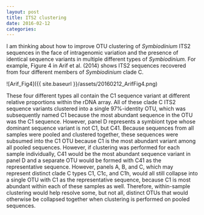 ```yaml
---
layout: post
title: ITS2 clustering
date: 2016-02-12
categories:
---
```


I am thinking about how to improve OTU clustering of *Symbiodinium* ITS2 sequences in the face of intragenomic variation and the presence of identical sequence variants in multiple different types of *Symbiodinium.* For example, Figure 4 in Arif et al. (2014) shows ITS2 sequences recovered from four different members of *Symbiodinium* clade C.

![Arif_Fig4]({{ site.baseurl }}/assets/20160212_ArifFig4.png)

These four different types all contain the C1 sequence variant at different relative proportions within the rDNA array. All of these clade C ITS2 sequence variants clustered into a single 97%-identity OTU, which was subsequently named C1 because the most abundant sequence in the OTU was the C1 sequence. However, panel D represents a symbiont type whose dominant sequence variant is not C1, but C41. Because sequences from all samples were pooled and clustered together, these sequences were subsumed into the C1 OTU because C1 is the most abundant variant among all pooled sequences. However, if clustering was performed for each sample individually, C41 would be the most abundant sequence variant in panel D and a separate OTU would be formed with C41 as the representative sequence. However, panels A, B, and C, which may represent distinct clade C types C1, C1c, and C1h, would all still collapse into a single OTU with C1 as the representative sequence, because C1 is most abundant within each of these samples as well. Therefore, within-sample clustering would help resolve some, but not all, distinct OTUs that would otherwise be collapsed together when clustering is performed on pooled sequences.
